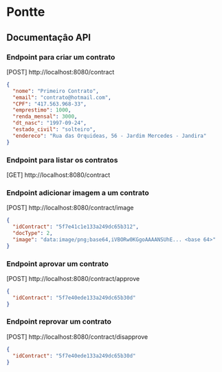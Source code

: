 # Pontte

## Documentaçâo API

### Endpoint para criar um contrato

[POST] http://localhost:8080/contract

```json
{
  "nome": "Primeiro Contrato",
  "email": "contrato@hotmail.com",
  "CPF": "417.563.968-33",
  "emprestimo": 1000,
  "renda_mensal": 3000,
  "dt_nasc": "1997-09-24",
  "estado_civil": "solteiro",
  "endereco": "Rua das Orquideas, 56 - Jardim Mercedes - Jandira"
}
```

### Endpoint para listar os contratos

[GET] http://localhost:8080/contract

### Endpoint adicionar imagem a um contrato

[POST] http://localhost:8080/contract/image

```json
{
  "idContract": "5f7e41c1e133a249dc65b312",
  "docType": 2,
  "image": "data:image/png;base64,iVBORw0KGgoAAAANSUhE... <base 64>"
}
```

### Endpoint aprovar um contrato

[POST] http://localhost:8080/contract/approve

```json
{
  "idContract": "5f7e40ede133a249dc65b30d"
}
```

### Endpoint reprovar um contrato

[POST] http://localhost:8080/contract/disapprove

```json
{
  "idContract": "5f7e40ede133a249dc65b30d"
}
```
